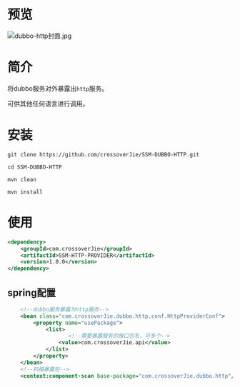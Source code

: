 # 预览
![dubbo-http封面.jpg](https://ooo.0o0.ooo/2017/04/30/5905dae5d9b8c.jpg)



# 简介
将dubbo服务对外暴露出`http`服务。

可供其他任何语言进行调用。


# 安装

```
git clone https://github.com/crossoverJie/SSM-DUBBO-HTTP.git
```

```
cd SSM-DUBBO-HTTP
```

```
mvn clean
```

```
mvn install
```


# 使用

```xml
<dependency>
    <groupId>com.crossoverJie</groupId>
    <artifactId>SSM-HTTP-PROVIDER</artifactId>
    <version>1.0.0</version>
</dependency>
```

## spring配置

```xml
    <!--dubbo服务暴露为http服务-->
    <bean class="com.crossoverJie.dubbo.http.conf.HttpProviderConf">
        <property name="usePackage">
            <list>
            	   <!--需要暴露服务的接口包名，可多个-->
                <value>com.crossoverJie.api</value>
            </list>
        </property>
    </bean>
    <!--扫描暴露包-->
    <context:component-scan base-package="com.crossoverJie.dubbo.http"/>
```
